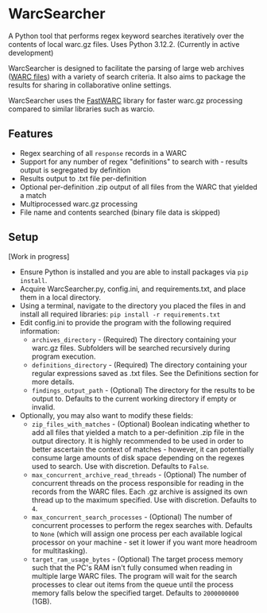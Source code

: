 # WarcSearcher

A Python tool that performs regex keyword searches iteratively over the contents of local warc.gz files. Uses Python 3.12.2. (Currently in active development)

WarcSearcher is designed to facilitate the parsing of large web archives ([WARC files](https://iipc.github.io/warc-specifications/specifications/warc-format/warc-1.1/)) with a variety of search criteria. It also aims to package the results for sharing in collaborative online settings.

WarcSearcher uses the [FastWARC](https://resiliparse.chatnoir.eu/en/latest/man/fastwarc.html) library for faster warc.gz processing compared to similar libraries such as warcio.

## Features

* Regex searching of all `response` records in a WARC
* Support for any number of regex "definitions" to search with - results output is segregated by definition
* Results output to .txt file per-definition
* Optional per-definition .zip output of all files from the WARC that yielded a match
* Multiprocessed warc.gz processing
* File name and contents searched (binary file data is skipped)

## Setup

[Work in progress]

* Ensure Python is installed and you are able to install packages via `pip install`.
* Acquire WarcSearcher.py, config.ini, and requirements.txt, and place them in a local directory.
* Using a terminal, navigate to the directory you placed the files in and install all required libraries: `pip install -r requirements.txt`
* Edit config.ini to provide the program with the following required information:
  * `archives_directory` - (Required) The directory containing your warc.gz files. Subfolders will be searched recursively during program execution.
  * `definitions_directory` - (Required) The directory containing your regular expressions saved as .txt files. See the Definitions section for more details.
  * `findings_output_path` - (Optional) The directory for the results to be output to. Defaults to the current working directory if empty or invalid.
* Optionally, you may also want to modify these fields:
  * `zip_files_with_matches` - (Optional) Boolean indicating whether to add all files that yielded a match to a per-definition .zip file in the output directory. It is highly recommended to be used in order to better ascertain the context of matches - however, it can potentially consume large amounts of disk space depending on the regexes used to search. Use with discretion. Defaults to `False`.
  * `max_concurrent_archive_read_threads` - (Optional) The number of concurrent threads on the process responsible for reading in the records from the WARC files. Each .gz archive is assigned its own thread up to the maximum specified. Use with discretion. Defaults to `4`.
  * `max_concurrent_search_processes` - (Optional) The number of concurrent processes to perform the regex searches with. Defaults to `None` (which will assign one process per each available logical processor on your machine - set it lower if you want more headroom for multitasking).
  * `target_ram_usage_bytes` - (Optional) The target process memory such that the PC's RAM isn't fully consumed when reading in multiple large WARC files. The program will wait for the search processes to clear out items from the queue until the process memory falls below the specified target. Defaults to `2000000000` (1GB).
